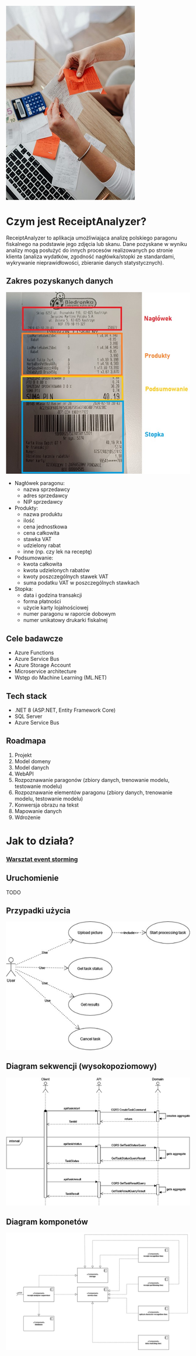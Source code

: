 ![attention](./docs/images/attention-attracter.jpg)

# Czym jest ReceiptAnalyzer?

ReceiptAnalyzer to aplikacja umożliwiająca analizę polskiego paragonu fiskalnego na podstawie jego zdjęcia lub skanu. Dane pozyskane w wyniku analizy mogą posłużyć do innych procesów realizowanych po stronie klienta (analiza wydatków, zgodność nagłówka/stopki ze standardami, wykrywanie nieprawidłowości, zbieranie danych statystycznych).

## Zakres pozyskanych danych
![receipt schema](./docs/images/receipt-schema.jpg)
+ Nagłówek paragonu:
	* nazwa sprzedawcy
	* adres sprzedawcy
	* NIP sprzedawcy
+ Produkty: 
	* nazwa produktu
	* ilość
	* cena jednostkowa
	* cena całkowita
	* stawka VAT
	* udzielony rabat
	* inne (np. czy lek na receptę)
+ Podsumowanie: 
	* kwota całkowita
	* kwota udzielonych rabatów
	* kwoty poszczególnych stawek VAT
	* suma podatku VAT w poszczególnych stawkach
+ Stopka: 
	* data i godzina transakcji
	* forma płatności
	* użycie karty lojalnościowej
	* numer paragonu w raporcie dobowym
	* numer unikatowy drukarki fiskalnej

## Cele badawcze
+ Azure Functions
+ Azure Service Bus
+ Azure Storage Account
+ Microservice architecture
+ Wstęp do Machine Learning (ML.NET)

## Tech stack
+ .NET 8 (ASP.NET, Entity Framework Core)
+ SQL Server
+ Azure Service Bus

## Roadmapa
1. Projekt
2. Model domeny
3. Model danych
4. WebAPI
5. Rozpoznawanie paragonów (zbiory danych, trenowanie modelu, testowanie modelu)
6. Rozpoznawanie elementów paragonu (zbiory danych, trenowanie modelu, testowanie modelu)
7. Konwersja obrazu na tekst 
8. Mapowanie danych
9. Wdrożenie

# Jak to działa?
### [Warsztat event storming](https://miro.com/app/board/uXjVNlpnhk4=/?share_link_id=300171823287)

## Uruchomienie
TODO

## Przypadki użycia
![use case diagram](./docs/diagrams/use-case-diagram.jpg)

## Diagram sekwencji (wysokopoziomowy)
![sequence diagram basic](./docs/diagrams/sequence-diagram-basic.jpg)

## Diagram komponetów
![component diagram](./docs/diagrams/component-diagram.jpg)
